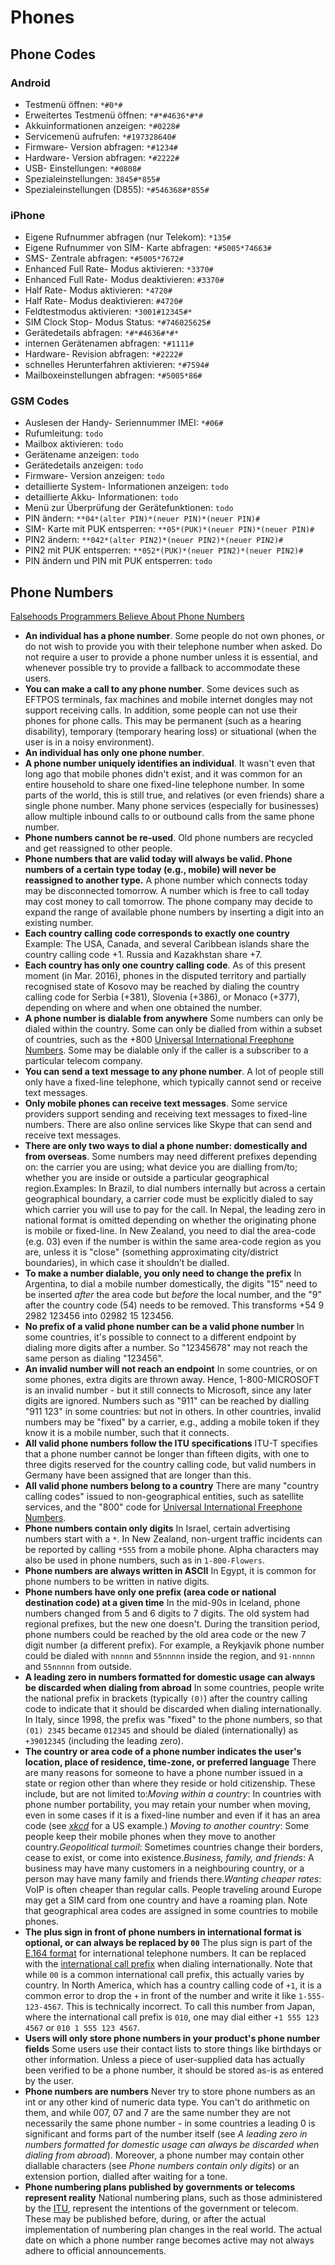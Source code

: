# Phones

## Phone Codes

### Android

- Testmenü öffnen: `*#0*#`
- Erweitertes Testmenü öffnen: `*#*#4636*#*#`
- Akkuinformationen anzeigen: `*#0228#`
- Servicemenü aufrufen: `*#197328640#`
- Firmware- Version abfragen: `*#1234#`
- Hardware- Version abfragen: `*#2222#`
- USB- Einstellungen: `*#0808#`
- Spezialeinstellungen: `3845#*855#`
- Spezialeinstellungen (D855): `*#546368#*855#`

### iPhone

- Eigene Rufnummer abfragen (nur Telekom): `*135#`
- Eigene Rufnummer von SIM- Karte abfragen: `*#5005*74663#`
- SMS- Zentrale abfragen: `*#5005*7672#`
- Enhanced Full Rate- Modus aktivieren: `*3370#`
- Enhanced Full Rate- Modus deaktivieren: `#3370#`
- Half Rate- Modus aktivieren: `*4720#`
- Half Rate- Modus deaktivieren: `#4720#`
- Feldtestmodus aktivieren: `*3001#12345#*`
- SIM Clock Stop- Modus Status: `*#746025625#`
- Gerätedetails abfragen: `*#*#4636#*#*`
- internen Gerätenamen abfragen: `*#1111#`
- Hardware- Revision abfragen: `*#2222#`
- schnelles Herunterfahren aktivieren: `*#7594#`
- Mailboxeinstellungen abfragen: `*#5005*86#`

### GSM Codes

- Auslesen der Handy- Seriennummer IMEI: `*#06#`
- Rufumleitung: `todo`
- Mailbox aktivieren: `todo`
- Gerätename anzeigen: `todo`
- Gerätedetails anzeigen: `todo`
- Firmware- Version anzeigen: `todo`
- detaillierte System- Informationen anzeigen: `todo`
- detaillierte Akku- Informationen: `todo`
- Menü zur Überprüfung der Gerätefunktionen: `todo`
- PIN ändern: `**04*(alter PIN)*(neuer PIN)*(neuer PIN)#`
- SIM- Karte mit PUK entsperren: `**05*(PUK)*(neuer PIN)*(neuer PIN)#`
- PIN2 ändern: `**042*(alter PIN2)*(neuer PIN2)*(neuer PIN2)#`
- PIN2 mit PUK entsperren: `**052*(PUK)*(neuer PIN2)*(neuer PIN2)#`
- PIN ändern und PIN mit PUK entsperren: `todo`

## Phone Numbers

[Falsehoods Programmers Believe About Phone Numbers](https://github.com/google/libphonenumber/blob/master/FALSEHOODS.md)

- **An individual has a phone number**. Some people do not own phones, or do not wish to provide you with their telephone number when asked. Do not require a user to provide a phone number unless it is essential, and whenever possible try to provide a fallback to accommodate these users.
- **You can make a call to any phone number**. Some devices such as EFTPOS terminals, fax machines and mobile internet dongles may not support receiving calls. In addition, some people can not use their phones for phone calls. This may be permanent (such as a hearing disability), temporary (temporary hearing loss) or situational (when the user is in a noisy environment).
- **An individual has only one phone number**.
- **A phone number uniquely identifies an individual**. It wasn't even that long ago that mobile phones didn't exist, and it was common for an entire household to share one fixed-line telephone number. In some parts of the world, this is still true, and relatives (or even friends) share a single phone number. Many phone services (especially for businesses) allow multiple inbound calls to or outbound calls from the same phone number.
- **Phone numbers cannot be re-used**. Old phone numbers are recycled and get reassigned to other people.
- **Phone numbers that are valid today will always be valid. Phone numbers of a certain type today (e.g., mobile) will never be reassigned to another type.** A phone number which connects today may be disconnected tomorrow. A number which is free to call today may cost money to call tomorrow. The phone company may decide to expand the range of available phone numbers by inserting a digit into an existing number.
- **Each country calling code corresponds to exactly one country** Example: The USA, Canada, and several Caribbean islands share the country calling code +1. Russia and Kazakhstan share +7.
- **Each country has only one country calling code**. As of this present moment (in Mar. 2016), phones in the disputed territory and partially recognised state of Kosovo may be reached by dialing the country calling code for Serbia (+381), Slovenia (+386), or Monaco (+377), depending on where and when one obtained the number.
- **A phone number is dialable from anywhere** Some numbers can only be dialed within the country. Some can only be dialled from within a subset of countries, such as the +800 [Universal International Freephone Numbers](https://en.wikipedia.org/wiki/Toll-free_telephone_number#Universal_International_Freephone_Service). Some may be dialable only if the caller is a subscriber to a particular telecom company.
- **You can send a text message to any phone number**. A lot of people still only have a fixed-line telephone, which typically cannot send or receive text messages.
- **Only mobile phones can receive text messages**. Some service providers support sending and receiving text messages to fixed-line numbers. There are also online services like Skype that can send and receive text messages.
- **There are only two ways to dial a phone number: domestically and from overseas**. Some numbers may need different prefixes depending on: the carrier you are using; what device you are dialling from/to; whether you are inside or outside a particular geographical region.Examples: In Brazil, to dial numbers internally but across a certain geographical boundary, a carrier code must be explicitly dialed to say which carrier you will use to pay for the call. In Nepal, the leading zero in national format is omitted depending on whether the originating phone is mobile or fixed-line. In New Zealand, you need to dial the area-code (e.g. 03) even if the number is within the same area-code region as you are, unless it is "close" (something approximating city/district boundaries), in which case it shouldn’t be dialled.
- **To make a number dialable, you only need to change the prefix** In Argentina, to dial a mobile number domestically, the digits "15" need to be inserted *after* the area code but *before* the local number, and the "9" after the country code (54) needs to be removed. This transforms +54 9 2982 123456 into 02982 15 123456.
- **No prefix of a valid phone number can be a valid phone number** In some countries, it's possible to connect to a different endpoint by dialing more digits after a number. So "12345678" may not reach the same person as dialing "123456".
- **An invalid number will not reach an endpoint** In some countries, or on some phones, extra digits are thrown away. Hence,    1-800-MICROSOFT is an invalid number - but it still connects to Microsoft, since any later digits are ignored. Numbers such as "911" can be reached by dialling "911 123" in some countries: but not in others. In other countries, invalid numbers may be "fixed" by a carrier, e.g., adding a mobile token if they know it is a mobile number, such that it connects.
- **All valid phone numbers follow the ITU specifications** ITU-T specifies that a phone number cannot be longer than fifteen digits,   with one to three digits reserved for the country calling code, but valid numbers in Germany have been assigned that are longer than this.
- **All valid phone numbers belong to a country** There are many "country calling codes" issued to non-geographical entities, such as satellite services, and the "800" code for [Universal International Freephone Numbers](https://en.wikipedia.org/wiki/Toll-free_telephone_number#Universal_International_Freephone_Service).
- **Phone numbers contain only digits** In Israel, certain advertising numbers start with a `*`. In New Zealand, non-urgent traffic incidents can be reported by calling `*555` from a mobile phone. Alpha characters may also be used in phone numbers, such as in `1-800-Flowers`.
- **Phone numbers are always written in ASCII** In Egypt, it is common for phone numbers to be written in native digits.
- **Phone numbers have only one prefix (area code or national destination code) at a given time** In the mid-90s in Iceland, phone numbers changed from 5 and 6 digits to 7 digits. The old system had regional prefixes, but the new one doesn't. During the transition period, phone numbers could be reached by the old area code or the new 7 digit number (a different prefix). For example, a Reykjavik phone number could be dialed with `nnnnn` and `55nnnnn` inside the region, and `91-nnnnn` and `55nnnnn` from outside.
- **A leading zero in numbers formatted for domestic usage can always be discarded when dialing from abroad** In some countries, people write the national prefix in brackets (typically `(0)`) after the country calling code to indicate that it should be discarded when dialing internationally. In Italy, since 1998, the prefix was "fixed" to the phone numbers, so that `(01) 2345` became `012345` and should be dialed (internationally) as `+39012345` (including the leading zero).
- **The country or area code of a phone number indicates the user's location, place of residence, time-zone, or preferred language** There are many reasons for someone to have a phone number issued in a state or region other than where they reside or hold citizenship. These include, but are not limited to:*Moving within a country*: In countries with phone number portability, you may retain your number when moving, even in some cases if it is a fixed-line number and even if it has an area code (see *[xkcd](https://xkcd.com/1129/)* for a US example.) *Moving to another country*: Some people keep their mobile phones when they move to another country.*Geopolitical turmoil*: Sometimes countries change their borders, cease to exist, or come into existence.*Business, family, and friends*: A business may have many customers in a neighbouring country, or a person may have many family and friends there.*Wanting cheaper rates*: VoIP is often cheaper than regular calls. People traveling around Europe may get a SIM card from one country and have a roaming plan. Note that geographical area codes are assigned in some countries to mobile phones.
- **The plus sign in front of phone numbers in international format is optional, or can always be replaced by `00`** The plus sign is part of the [E.164 format](https://en.wikipedia.org/wiki/E.164) for international telephone numbers. It can be replaced with the [international call prefix](https://en.wikipedia.org/wiki/List_of_international_call_prefixes) when dialing internationally. Note that while `00` is a common international call prefix, this actually varies by country. In North America, which has a country calling code of `+1`, it is a common error to drop the `+` in front of the number and write it like `1-555-123-4567`. This is technically incorrect. To call this number from Japan, where the international call prefix is `010`, one may dial either `+1 555 123 4567` or `010 1 555 123 4567`.
- **Users will only store phone numbers in your product's phone number fields** Some users use their contact lists to store things like birthdays or other information. Unless a piece of user-supplied data has actually been verified to be a phone number, it should be stored as-is as entered by the user.
- **Phone numbers are numbers** Never try to store phone numbers as an int or any other kind of numeric data type. You can't do arithmetic on them, and while 007, 07 and 7 are the same number they are not necessarily the same phone number - in some countries a leading 0 is significant and forms part of the number itself (see *A leading zero in numbers formatted for domestic usage can always be discarded when dialing from abroad*). Moreover, a phone number may contain other diallable characters (see *Phone numbers contain only digits*) or an
    extension portion, dialled after waiting for a tone.
- **Phone numbering plans published by governments or telecoms represent reality** National numbering plans, such as those administered by the [ITU](http://www.itu.int/oth/T0202.aspx?parent=T0202), represent the intentions of the government or telecom. These may be published before, during, or after the actual implementation of numbering plan changes in the real world. The actual date on which a phone number range becomes active may not always adhere to official announcements.
